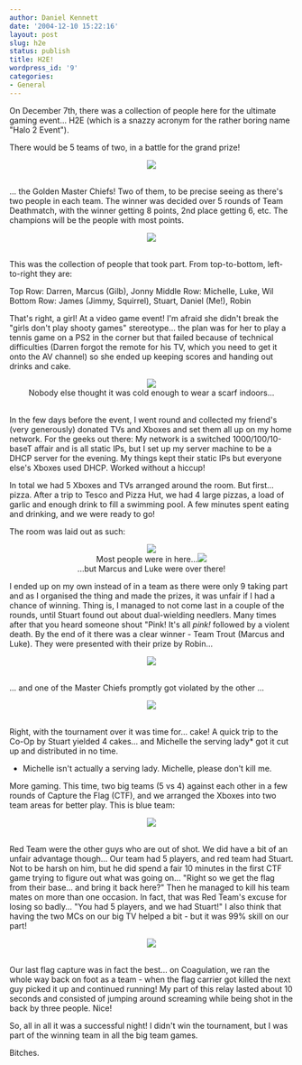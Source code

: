 ```yaml
---
author: Daniel Kennett
date: '2004-12-10 15:22:16'
layout: post
slug: h2e
status: publish
title: H2E!
wordpress_id: '9'
categories:
- General
---
```


On December 7th, there was a collection of people here for the ultimate gaming event... H2E (which is a snazzy acronym for the rather boring name "Halo 2 Event"). 

There would be 5 teams of two, in a battle for the grand prize!

<center><img border="0" src="http://ikennd.ac/pictures/h2e/gmc.jpg"/></center><br />

... the Golden Master Chiefs! Two of them, to be precise seeing as there's two people in each team. The winner was decided over 5 rounds of Team Deathmatch, with the winner getting 8 points, 2nd place getting 6, etc. The champions will be the people with most points. 


<center><img border="0" src="http://ikennd.ac/pictures/h2e/group.jpg"/></center><br />

This was the collection of people that took part. From top-to-bottom, left-to-right they are:

Top Row: Darren, Marcus (Gilb), Jonny
Middle Row: Michelle, Luke, Wil
Bottom Row: James (Jimmy, Squirrel), Stuart, Daniel (Me!), Robin

That's right, a girl! At a video game event! I'm afraid she didn't break the "girls don't play shooty games" stereotype... the plan was for her to play a tennis game on a PS2 in the corner but that failed because of technical difficulties (Darren forgot the remote for his TV, which you need to get it onto the AV channel) so she ended up keeping scores and handing out drinks and cake. 


<center><img border="0" src="http://ikennd.ac/pictures/h2e/michelle.jpg"/><br />Nobody else thought it was cold enough to wear a scarf indoors...</center><br />

In the few days before the event, I went round and collected my friend's (very generously) donated TVs and Xboxes and set them all up on my home network. For the geeks out there: My network is a switched 1000/100/10-baseT affair and is all static IPs, but I set up my server machine to be a DHCP server for the evening. My things kept their static IPs but everyone else's Xboxes used DHCP. Worked without a hiccup!

In total we had 5 Xboxes and TVs arranged around the room. But first... pizza. After a trip to Tesco and Pizza Hut, we had 4 large pizzas, a load of garlic and enough drink to fill a swimming pool. A few minutes spent eating and drinking, and we were ready to go! 

The room was laid out as such:


<center><img border="0" src="http://ikennd.ac/pictures/h2e/room1.jpg"/><br />Most people were in here...<img border="0" src="http://ikennd.ac/pictures/h2e/room2.jpg"/><br />...but Marcus and Luke were over there!</center>

I ended up on my own instead of in a team as there were only 9 taking part and as I organised the thing and made the prizes, it was unfair if I had a chance of winning. Thing is, I managed to not come last in a couple of the rounds, until Stuart found out about dual-wielding needlers. Many times after that you heard someone shout "Pink! It's all <i>pink!</i> followed by a violent death. By the end of it there was a clear winner - Team Trout (Marcus and Luke). They were presented with their prize by Robin...


<center><img border="0" src="http://ikennd.ac/pictures/h2e/winners.jpg"/></center><br />

... and one of the Master Chiefs promptly got violated by the other ...


<center><img border="0" src="http://ikennd.ac/pictures/h2e/violated.jpg"/></center><br />

Right, with the tournament over it was time for... cake! A quick trip to the Co-Op by Stuart yielded 4 cakes... and Michelle the serving lady* got it cut up and distributed in no time. 

* Michelle isn't actually a serving lady. Michelle, please don't kill me.

More gaming. This time, two big teams (5 vs 4) against each other in a few rounds of Capture the Flag (CTF), and we arranged the Xboxes into two team areas for better play. This is blue team: 


<center><img border="0" src="http://ikennd.ac/pictures/h2e/blueteam.jpg"/></center><br />

Red Team were the other guys who are out of shot. We did have a bit of an unfair advantage though... Our team had 5 players, and red team had Stuart. Not to be harsh on him, but he did spend a fair 10 minutes in the first CTF game trying to figure out what was going on... "Right so we get the flag from their base... and bring it back here?" Then he managed to kill his team mates on more than one occasion. In fact, that was Red Team's excuse for losing so badly... "You had 5 players, and we had Stuart!" I also think that having the two MCs on our big TV helped a bit - but it was 99% skill on our part! 


<center><img border="0" src="http://ikennd.ac/pictures/h2e/mc-tv.jpg"/></center><br />

Our last flag capture was in fact the best... on Coagulation, we ran the whole way back on foot as a team - when the flag carrier got killed the next guy picked it up and continued running! My part of this relay lasted about 10 seconds and consisted of jumping around screaming while being shot in the back by three people. Nice!

So, all in all it was a successful night! I didn't win the tournament, but I was part of the winning team in all the big team games. 

Bitches.
